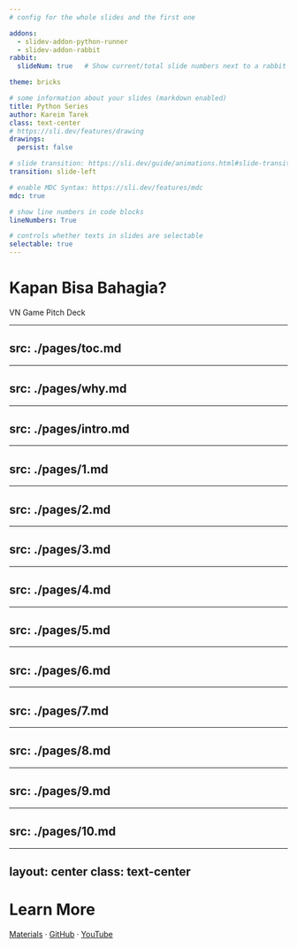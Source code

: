 ```yaml
---
# config for the whole slides and the first one

addons:
  - slidev-addon-python-runner
  - slidev-addon-rabbit
rabbit:
  slideNum: true   # Show current/total slide numbers next to a rabbit icon

theme: bricks

# some information about your slides (markdown enabled)
title: Python Series
author: Kareim Tarek
class: text-center
# https://sli.dev/features/drawing
drawings:
  persist: false

# slide transition: https://sli.dev/guide/animations.html#slide-transitions
transition: slide-left

# enable MDC Syntax: https://sli.dev/features/mdc
mdc: true

# show line numbers in code blocks
lineNumbers: True

# controls whether texts in slides are selectable
selectable: true
---
```


# Kapan Bisa Bahagia? 

VN Game Pitch Deck

<!-- <div class="abs-br m-6 text-xl"> -->
<!--   <a href="https://www.youtube.com/@KareemKreates" target="_blank" class="slidev-icon-btn"> -->
<!--     <carbon:logo-youtube /> -->
<!--   </a> -->
<!--   <a href="https://github.com/KareimGazer" target="_blank" class="slidev-icon-btn"> -->
<!--     <carbon:logo-github /> -->
<!--   </a> -->
<!--     <a href="https://x.com/KareimGazer" target="_blank" class="slidev-icon-btn"> -->
<!--     <carbon:logo-x /> -->
<!--   </a> -->
<!-- </div> -->

<!--
The last comment block of each slide will be treated as slide notes. It will be visible and editable in Presenter Mode along with the slide. [Read more in the docs](https://sli.dev/guide/syntax.html#notes)
-->

---
src: ./pages/toc.md
---

---
src: ./pages/why.md
---

---
src: ./pages/intro.md
---

---
src: ./pages/1.md
---

---
src: ./pages/2.md
---

---
src: ./pages/3.md
---

---
src: ./pages/4.md
---

---
src: ./pages/5.md
---

---
src: ./pages/6.md
---

---
src: ./pages/7.md
---

---
src: ./pages/8.md
---

---
src: ./pages/9.md
---

---
src: ./pages/10.md
---

---
layout: center
class: text-center
---

# Learn More

[Materials](https://sli.dev) · [GitHub](https://github.com/KareimGazer) · [YouTube](https://www.youtube.com/@KareemKreates)

<PoweredBySlidev mt-10 />
